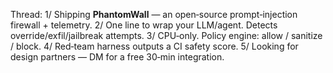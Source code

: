 Thread:
1/ Shipping **PhantomWall** — an open‑source prompt‑injection firewall + telemetry.
2/ One line to wrap your LLM/agent. Detects override/exfil/jailbreak attempts.
3/ CPU‑only. Policy engine: allow / sanitize / block.
4/ Red‑team harness outputs a CI safety score.
5/ Looking for design partners — DM for a free 30‑min integration.
